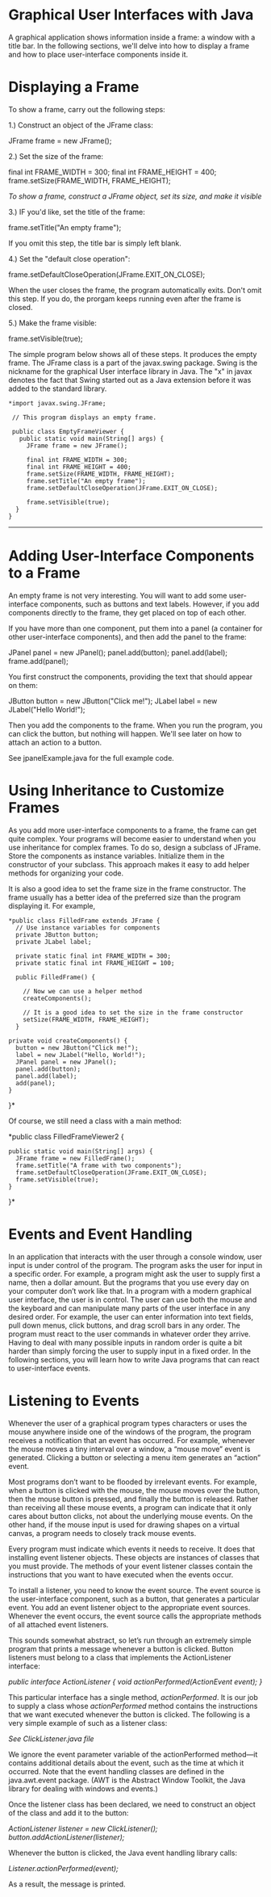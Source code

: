 # Graphical User Interfaces with Java

A graphical application shows information inside a frame: a window with a title bar. In the following sections,  we'll delve into how to display a frame and how to place user-interface components inside it.

# Displaying a Frame

To show a frame, carry out the following steps:

1.) Construct an object of the JFrame class:

  JFrame frame = new JFrame();

2.) Set the size of the frame:

  final int FRAME_WIDTH = 300;
  final int FRAME_HEIGHT = 400;
  frame.setSize(FRAME_WIDTH, FRAME_HEIGHT);

  *To show a frame, construct a JFrame object, set its size, and make it visible*

3.) IF you'd like, set the title of the frame:

  frame.setTitle("An empty frame");

  If you omit this step, the title bar is simply left blank.

4.) Set the "default close operation":

  frame.setDefaultCloseOperation(JFrame.EXIT_ON_CLOSE);

  When the user closes the frame, the program automatically exits. Don't omit this step. If you do, the prorgam keeps running even after the frame is closed.

5.) Make the frame visible:

  frame.setVisible(true);

The simple program below shows all of these steps. It produces the empty frame. The JFrame class is a part of the javax.swing package. Swing is the nickname for the graphical User interface library in Java. The "x" in javax denotes the fact that Swing started out as a Java extension before it was added to the standard library.

    *import javax.swing.JFrame;

     // This program displays an empty frame.

     public class EmptyFrameViewer {
       public static void main(String[] args) {
         JFrame frame = new JFrame();

         final int FRAME_WIDTH = 300;
         final int FRAME_HEIGHT = 400;
         frame.setSize(FRAME_WIDTH, FRAME_HEIGHT);
         frame.setTitle("An empty frame");
         frame.setDefaultCloseOperation(JFrame.EXIT_ON_CLOSE);

         frame.setVisible(true);
      }
    }
***

# Adding User-Interface Components to a Frame

An empty frame is not very interesting. You will want to add some user-interface components, such as buttons and text labels. However, if you add components directly to the frame, they get placed on top of each other.

If you have more than one component, put them into a panel (a container for other
user-interface components), and then add the panel to the frame:

  JPanel panel = new JPanel();
  panel.add(button);
  panel.add(label);
  frame.add(panel);

You first construct the components, providing the text that should appear on them:

  JButton button = new JButton("Click me!");
  JLabel label = new JLabel("Hello World!");

Then you add the components to the frame. When you run the program, you can click the button, but nothing will happen. We'll see later on how to attach an action to a button.

See jpanelExample.java for the full example code.

# Using Inheritance to Customize Frames

As you add more user-interface components to a frame, the frame can get quite complex. Your programs will become easier to understand when you use inheritance for complex frames. To do so, design a subclass of JFrame. Store the components as instance variables. Initialize them in the constructor of your subclass. This approach makes it easy to add helper methods for organizing your code.

It is also a good idea to set the frame size in the frame constructor. The frame usually has a better idea of the preferred size than the program displaying it. For example,

    *public class FilledFrame extends JFrame {
      // Use instance variables for components
      private JButton button;
      private JLabel label;

      private static final int FRAME_WIDTH = 300;
      private static final int FRAME_HEIGHT = 100;

      public FilledFrame() {

        // Now we can use a helper method
        createComponents();

        // It is a good idea to set the size in the frame constructor
        setSize(FRAME_WIDTH, FRAME_HEIGHT);
      }

    private void createComponents() {
      button = new JButton("Click me!");
      label = new JLabel("Hello, World!");
      JPanel panel = new JPanel();
      panel.add(button);
      panel.add(label);
      add(panel);
    }
  }*

Of course, we still need a class with a main method:

  *public class FilledFrameViewer2 {

    public static void main(String[] args) {
      JFrame frame = new FilledFrame();
      frame.setTitle("A frame with two components");
      frame.setDefaultCloseOperation(JFrame.EXIT_ON_CLOSE);
      frame.setVisible(true);
    }
  }*

# Events and Event Handling

In an application that interacts with the user through a console window, user input is under control of the program. The program asks the user for input in a specific order. For example, a program might ask the user to supply first a name, then a dollar amount. But the programs that you use every day on your computer
don’t work like that. In a program with a modern graphical user interface, the user is in control. The user can use both the mouse and the keyboard and can manipulate many parts of the user interface in any desired order. For example, the user can enter information into text fields, pull down menus, click buttons, and drag scroll bars in any order. The program must react to the user commands in whatever order they arrive. Having to deal with many possible inputs in random order is quite a bit harder than simply forcing the user to supply input in a fixed order. In the following sections, you will learn how to write Java programs that can react to user-interface events.

# Listening to Events

Whenever the user of a graphical program types characters or uses the mouse anywhere inside one of the windows of the program, the program receives
a notification that an event has occurred. For example, whenever the mouse moves a tiny interval over a window, a “mouse move” event is generated. Clicking
a button or selecting a menu item generates an “action” event.

Most programs don’t want to be flooded by irrelevant events. For example, when a button is clicked with the mouse, the mouse moves over the button, then the mouse button is pressed, and finally the button is released. Rather than receiving all these mouse events, a program can indicate that it only cares about button clicks, not about the underlying mouse events. On the other hand, if the mouse input is used for drawing shapes on a virtual canvas, a program needs to closely track mouse events.

Every program must indicate which events it needs to receive. It does that  installing event listener objects. These objects are instances of classes that you must provide. The methods of your event listener classes contain the instructions that you want to have executed when the events occur.

To install a listener, you need to know the event source. The event source is the
user-interface component, such as a button, that generates a particular event. You add an event listener object to the appropriate event sources. Whenever the event occurs, the event source calls the appropriate methods of all attached event listeners.

This sounds somewhat abstract, so let’s run through an extremely simple program
that prints a message whenever a button is clicked. Button listeners must belong to a class that implements the ActionListener interface:

  *public interface ActionListener {
    void actionPerformed(ActionEvent event);
  }*

This particular interface has a single method, *actionPerformed*. It is our job to supply a class whose *actionPerformed* method contains the instructions that we want executed whenever the button is clicked. The following is a very simple example of such as a listener class:

  *See ClickListener.java file*

We ignore the event parameter variable of the actionPerformed method—it contains
additional details about the event, such as the time at which it occurred. Note that the event handling classes are defined in the java.awt.event package. (AWT is the Abstract Window Toolkit, the Java library for dealing with windows and events.)

Once the listener class has been declared, we need to construct an object of the class and add it to the button:

  *ActionListener listener = new ClickListener();
   button.addActionListener(listener);*

Whenever the button is clicked, the Java event handling library calls:

  *Listener.actionPerformed(event);*

As a result, the message is printed.

